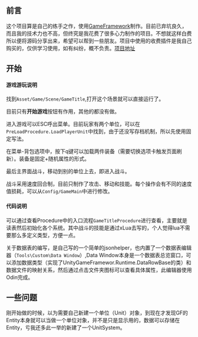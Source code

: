## 前言

这个项目算是自己的练手之作，使用[GameFramework](https://gameframework.cn/)制作。目前已弃坑良久，而且我的技术力也不高，但终究是我花费了很多心力制作的项目。不想就这样白费所以便将源码分享出来，希望可以帮到一些朋友。项目中使用的收费插件是我自己购买的，仅供学习使用，如有纠纷，概不负责。[项目地址]()

## 开始

#### 游戏游玩说明

找到`Asset/Game/Scene/GameTitle`,打开这个场景就可以直接运行了。

目前只有**开始游戏**按钮有作用，其他的都没有做。

进入游戏可以ESC呼出菜单。目前玩家有两个单位，可以在`PreLoadProcedure.LoadPlayerUnit`中找到，由于还没写存档机制，所以先使用固定写法。

在菜单-背包选项中，按下q键可以加载两件装备（需要切换选项卡触发页面刷新）。装备是固定+随机属性的形式。

最后主界面战斗，移动到别的单位上去，即进入战斗。

战斗采用速度回合制，目前只制作了攻击、移动和技能。每个操作会有不同的速度值损耗，可以从`Config/GameMain`中进行修改。

#### 代码说明

可以通过查看Procedure中的入口流程`GameTitleProcedure`进行查看，主要就是读表然后初始化各个系统。其中战斗的技能是通过xLua去写的，个人觉得lua不需要那么多定义类型，方便一点。

关于数据表的编写，是自己写的一个简单的jsonhelper，也内置了一个数据表编辑器（`Tools\Custom\Data Window`）,Data Window本身是一个数据表总览窗口，可以添加数据类型（实现了UnityGameFramewor.Runtime.DataRowBase的类）和数据文件的映射关系，然后通过点击文件夹图标可以查看具体属性，此编辑器使用Odin完成。

## 一些问题

刚开始做的时候，以为需要自己新建一个单位（Unit）对象，到现在才发现GF的Entity本身就可以当做一个单位对象，并不是只是显示用的，数据可以存储在Entity，亏我还多此一举的新建了一个UnitSystem。


